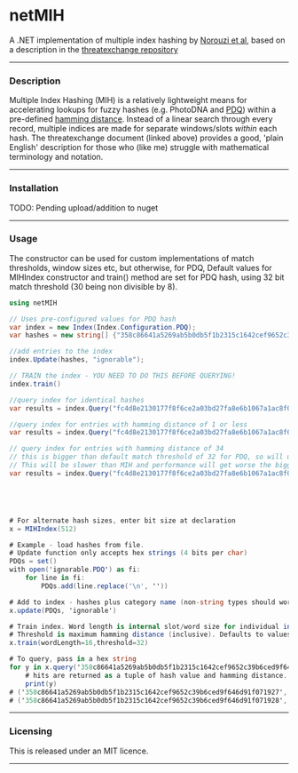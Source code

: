 # netMIH
A .NET implementation of multiple index hashing by [Norouzi et al](https://www.cs.toronto.edu/~norouzi/research/papers/multi_index_hashing.pdf), based on a description in the [threatexchange repository](https://github.com/facebook/ThreatExchange/blob/master/hashing/hashing.pdf)

***

### Description
Multiple Index Hashing (MIH) is a relatively lightweight means for accelerating lookups for fuzzy hashes (e.g. PhotoDNA and [PDQ](https://github.com/facebook/ThreatExchange/tree/master/hashing/pdq)) within a pre-defined [hamming distance](https://math.ryerson.ca/~danziger/professor/MTH108/Handouts/codes.pdf).
Instead of a linear search through every record, multiple indices are made for separate windows/slots *within* each hash.
The threatexchange document (linked above) provides a good, 'plain English' description for those who (like me) struggle with mathematical terminology and notation.

***
### Installation
TODO: Pending upload/addition to nuget

***
### Usage
The constructor can be used for custom implementations of match thresholds, window sizes etc, but otherwise, for PDQ, 
Default values for MIHIndex constructor and train() method are set for PDQ hash, using 32 bit match threshold (30 being non divisible by 8).

```c#
using netMIH

// Uses pre-configured values for PDQ hash
var index = new Index(Index.Configuration.PDQ);
var hashes = new string[] {"358c86641a5269ab5b0db5f1b2315c1642cef9652c39b6ced9f646d91f071927"};

//add entries to the index
index.Update(hashes, "ignorable");

// TRAIN the index - YOU NEED TO DO THIS BEFORE QUERYING!
index.train()

//query index for identical hashes
var results = index.Query("fc4d8e2130177f8f6ce2a03bd27fa8e6b1067a1ac8f0068037215df6491eee1f", 0);

//query index for entries with hamming distance of 1 or less
var results = index.Query("fc4d8e2130177f8f6ce2a03bd27fa8e6b1067a1ac8f0068037215df6491eee1f", 1);

// query index for entries with hamming distance of 34
// this is bigger than default match threshold of 32 for PDQ, so will utilise linear lookup. 
// This will be slower than MIH and performance will get worse the bigger the dataset gets 
var results = index.Query("fc4d8e2130177f8f6ce2a03bd27fa8e6b1067a1ac8f0068037215df6491eee1f", 34);
```

```cs




# For alternate hash sizes, enter bit size at declaration
x = MIHIndex(512)

# Example - load hashes from file.
# Update function only accepts hex strings (4 bits per char)
PDQs = set()
with open('ignorable.PDQ') as fi:
    for line in fi:
        PDQs.add(line.replace('\n', ''))

# Add to index - hashes plus category name (non-string types should work, but aren't recommended)
x.update(PDQs, 'ignorable')

# Train index. Word length is internal slot/word size for individual indices (see afore mentioned documentation for more info)
# Threshold is maximum hamming distance (inclusive). Defaults to values shown here.
x.train(wordLength=16,threshold=32)

# To query, pass in a hex string
for y in x.query('358c86641a5269ab5b0db5f1b2315c1642cef9652c39b6ced9f646d91f071927'):
    # hits are returned as a tuple of hash value and hamming distance. 
    print(y)
# ('358c86641a5269ab5b0db5f1b2315c1642cef9652c39b6ced9f646d91f071927', ['ignorable'], 0)
# ('358c86641a5269ab5b0db5f1b2315c1642cef9652c39b6ced9f646d91f071928', ['ignorable'], 4)

``` 

***
 ### Licensing
This is released under an MIT licence.  
***
